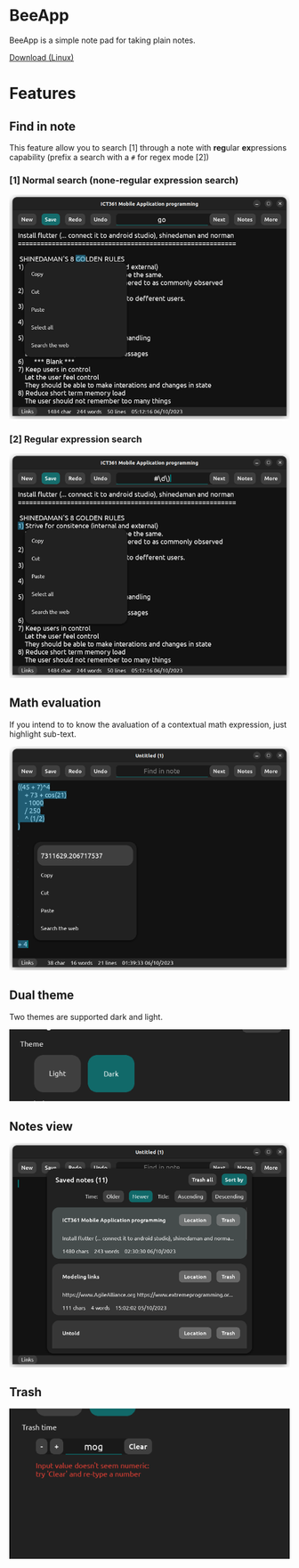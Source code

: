 # BeeApp
BeeApp is a simple note pad for taking plain notes.

[Download (Linux)](https://bitbucket.org/4mog/beeapp/downloads/beeApp)

# Features
## Find in note
This feature allow you to search [1] through a note with **reg**ular **ex**pressions capability (prefix a search with a ```#``` for regex mode [2])

### [1] Normal search (none-regular expression search)

![None-regualar expression](https://github.com/4mugala/beeApp/blob/main/screenshots/None-regular%20expression%20search.png "None-regular expression")

### [2] Regular expression search

![None-regualar expression](https://github.com/4mugala/beeApp/blob/main/screenshots/Regular%20expression%20search.png "Regular expression")

## Math evaluation
If you intend to to know the avaluation of a contextual math expression, just highlight sub-text.

![The math expression is elaborate](https://github.com/4mugala/beeApp/blob/main/screenshots/Math%20evaluation.png "Math evaluation")

## Dual theme
Two themes are supported dark and light.

![Dual theme](https://github.com/4mugala/beeApp/blob/main/screenshots/Theme%20switch.png "Dual theme")

## Notes view

![Notes view](https://github.com/4mugala/beeApp/blob/main/screenshots/Notes%20view.png "Notes view")

## Trash

![Trash](https://github.com/4mugala/beeApp/blob/main/screenshots/Trash.png "Trash")
